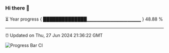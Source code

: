 ### Hi there 👋

⏳ Year progress { ██████████████▁▁▁▁▁▁▁▁▁▁▁▁▁▁▁▁ } 48.88 %

---

⏰ Updated on Thu, 27 Jun 2024 21:36:22 GMT

![Progress Bar CI](https://github.com/IshwaranRudhara/GIT-ACTION/workflows/Progress%20Bar%20CI/badge.svg)
